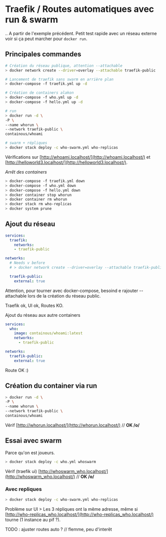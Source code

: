 # Traefik / Routes automatiques avec run & swarm

.. A partir de l'exemple précédent. Petit test rapide avec un réseau externe voir si ça peut marcher pour `docker run`.


## Principales commandes


```bash
# Création du réseau publique, attention --attachable
> docker network create --driver=overlay --attachable traefik-public

# Lancement de traefik sans swarm en arrière plan
> docker-compose -f traefik.yml up -d

# Création de containers alakon
> docker-compose -f who.yml up -d
> docker-compose -f hello.yml up -d

# run
> docker run -d \
-P \
--name whorun \
--network traefik-public \
containous/whoami

# swarm + répliques
> docker stack deploy -c who-swarm.yml who-replicas
```

Vérifications sur [http://whoami.localhost/](http://whoami.localhost/) et [http://helloworld3.localhost/](http://helloworld3.localhost/).

*Arrêt des containers*

```bash
> docker-compose -f traefik.yml down
> docker-compose -f who.yml down
> docker-compose -f hello.yml down
> docker container stop whorun
> docker container rm whorun
> docker stack rm who-replicas
> docker system prune
```


## Ajout du réseau

```yml
services:
  traefik:
    networks:
    - traefik-public

networks:
  # Needs v before
  # > docker network create --driver=overlay --attachable traefik-public

  traefik-public:
    external: true
```

Attention, pour tourner avec docker-compose, besoind e rajouter --attachable lors de la création du réseau public.

Traefik ok, UI ok, Routes KO.

Ajout du réseau aux autre containers

```yml
services:
  who:
    image: containous/whoami:latest
    networks:
      - traefik-public

networks:
  traefik-public:
    external: true
```

Route OK :)



## Création du container via run

```bash
> docker run -d \
-P \
--name whorun \
--network traefik-public \
containous/whoami
```

Vérif [http://whorun.localhost/](http://whorun.localhost/) // **OK /o/**



## Essai avec swarm

Parce qu'on est joueurs.

```bash
> docker stack deploy -c who.yml whoswarm
```

Vérif (traefik ui) [http://whoswarm_who.localhost/](http://whoswarm_who.localhost/) // **OK /o/**


### Avec repliques


```bash
> docker stack deploy -c who-swarm.yml who-replicas
```

Problème sur UI > Les 3 répliques ont la même adresse, même si [http://who-replicas_who.localhost/](http://who-replicas_who.localhost/) tourne (1 instance au pif ?).


TODO : ajuster routes auto ? // flemme, peu d'interêt

